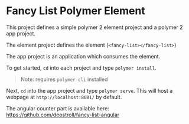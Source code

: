 # Fancy List Polymer Element

This project defines a simple polymer 2 element project and a polymer 2 app project.

The element project defines the element (`<fancy-list></fancy-list>`)

The app project is an application which consumes the element.

To get started, `cd` into each project and type `polymer install`.

> Note: requires `polymer-cli` installed

Next, `cd` into the app project and type `polymer serve`. This will host a webpage at `http://localhost:8081/` by default.

The angular counter part is available here: https://github.com/deostroll/fancy-list-angular